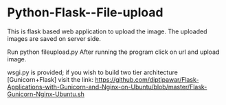# Python-Flask--File-upload

This is flask based web application to upload the image. The uploaded images are saved on server side.

Run python fileupload.py
After running the program click on url and upload image.

wsgi.py is provided; if you wish to build two tier architecture [Gunicorn+Flask]
visit the link: https://github.com/diptipawar/Flask-Applications-with-Gunicorn-and-Nginx-on-Ubuntu/blob/master/Flask-Gunicorn-Nginx-Ubuntu.sh


